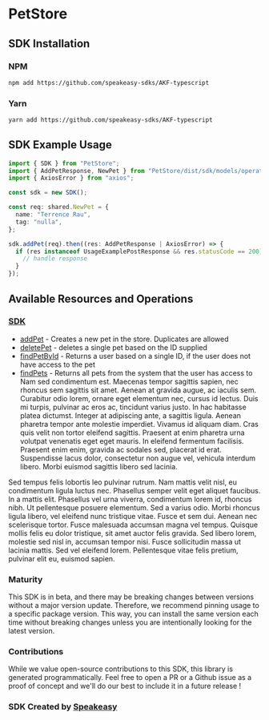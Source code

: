 # PetStore

<!-- Start SDK Installation -->
## SDK Installation

### NPM

```bash
npm add https://github.com/speakeasy-sdks/AKF-typescript
```

### Yarn

```bash
yarn add https://github.com/speakeasy-sdks/AKF-typescript
```
<!-- End SDK Installation -->

## SDK Example Usage
<!-- Start SDK Example Usage -->
```typescript
import { SDK } from "PetStore";
import { AddPetResponse, NewPet } from "PetStore/dist/sdk/models/operations";
import { AxiosError } from "axios";

const sdk = new SDK();

const req: shared.NewPet = {
  name: "Terrence Rau",
  tag: "nulla",
};

sdk.addPet(req).then((res: AddPetResponse | AxiosError) => {
  if (res instanceof UsageExamplePostResponse && res.statusCode == 200) {
    // handle response
  }
});
```
<!-- End SDK Example Usage -->

<!-- Start SDK Available Operations -->
## Available Resources and Operations

### [SDK](docs/sdk/README.md)

* [addPet](docs/sdk/README.md#addpet) - Creates a new pet in the store. Duplicates are allowed
* [deletePet](docs/sdk/README.md#deletepet) - deletes a single pet based on the ID supplied
* [findPetById](docs/sdk/README.md#findpetbyid) - Returns a user based on a single ID, if the user does not have access to the pet
* [findPets](docs/sdk/README.md#findpets) - Returns all pets from the system that the user has access to
Nam sed condimentum est. Maecenas tempor sagittis sapien, nec rhoncus sem sagittis sit amet. Aenean at gravida augue, ac iaculis sem. Curabitur odio lorem, ornare eget elementum nec, cursus id lectus. Duis mi turpis, pulvinar ac eros ac, tincidunt varius justo. In hac habitasse platea dictumst. Integer at adipiscing ante, a sagittis ligula. Aenean pharetra tempor ante molestie imperdiet. Vivamus id aliquam diam. Cras quis velit non tortor eleifend sagittis. Praesent at enim pharetra urna volutpat venenatis eget eget mauris. In eleifend fermentum facilisis. Praesent enim enim, gravida ac sodales sed, placerat id erat. Suspendisse lacus dolor, consectetur non augue vel, vehicula interdum libero. Morbi euismod sagittis libero sed lacinia.

Sed tempus felis lobortis leo pulvinar rutrum. Nam mattis velit nisl, eu condimentum ligula luctus nec. Phasellus semper velit eget aliquet faucibus. In a mattis elit. Phasellus vel urna viverra, condimentum lorem id, rhoncus nibh. Ut pellentesque posuere elementum. Sed a varius odio. Morbi rhoncus ligula libero, vel eleifend nunc tristique vitae. Fusce et sem dui. Aenean nec scelerisque tortor. Fusce malesuada accumsan magna vel tempus. Quisque mollis felis eu dolor tristique, sit amet auctor felis gravida. Sed libero lorem, molestie sed nisl in, accumsan tempor nisi. Fusce sollicitudin massa ut lacinia mattis. Sed vel eleifend lorem. Pellentesque vitae felis pretium, pulvinar elit eu, euismod sapien.

<!-- End SDK Available Operations -->

### Maturity

This SDK is in beta, and there may be breaking changes between versions without a major version update. Therefore, we recommend pinning usage
to a specific package version. This way, you can install the same version each time without breaking changes unless you are intentionally
looking for the latest version.

### Contributions

While we value open-source contributions to this SDK, this library is generated programmatically.
Feel free to open a PR or a Github issue as a proof of concept and we'll do our best to include it in a future release !

### SDK Created by [Speakeasy](https://docs.speakeasyapi.dev/docs/using-speakeasy/client-sdks)

